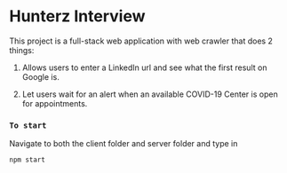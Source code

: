 # Hunterz Interview

This project is a full-stack web application with web crawler that does 2 things:

1. Allows users to enter a LinkedIn url and see what the first result on Google is.

2. Let users wait for an alert when an available COVID-19 Center is open for appointments.

### `To start`

Navigate to both the client folder and server folder and type in

`npm start`
